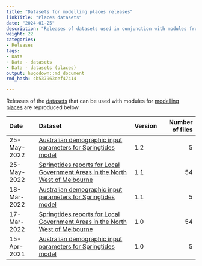 ```yaml
---
title: "Datasets for modelling places releases"
linkTitle: "Places datasets"
date: "2024-01-25"
description: "Releases of datasets used in conjunction with modules from the Springtides model of places."
weight: 22
categories: 
- Releases
tags: 
- Data
- Data - datasets
- Data - datasets (places)
output: hugodown::md_document
rmd_hash: cb537963def47414

---
```


Releases of the [datasets](/docs/model/datasets/) that can be used with modules for [modelling places](/docs/model/modules/using-modules/places/) are reproduced below.

<html>


<body>






<div id="header">




</div>


<table class="table table-striped" style="margin-left: auto; margin-right: auto;">
<thead>
<tr>
<th style="text-align:left;">
Date
</th>
<th style="text-align:left;">
Dataset
</th>
<th style="text-align:left;">
Version
</th>
<th style="text-align:right;">
Number of files
</th>
</tr>
</thead>
<tbody>
<tr>
<td style="text-align:left;">
25-May-2022
</td>
<td style="text-align:left;">
<a href="https://doi.org/https://doi.org/10.7910/DVN/JHSCDJ" style="     ">Australian
demographic input parameters for Springtides model</a>
</td>
<td style="text-align:left;">
1.2
</td>
<td style="text-align:right;">
5
</td>
</tr>
<tr>
<td style="text-align:left;">
25-May-2022
</td>
<td style="text-align:left;">
<a href="https://doi.org/https://doi.org/10.7910/DVN/V3OKZV" style="     ">Springtides
reports for Local Government Areas in the North West of Melbourne</a>
</td>
<td style="text-align:left;">
1.1
</td>
<td style="text-align:right;">
54
</td>
</tr>
<tr>
<td style="text-align:left;">
18-Mar-2022
</td>
<td style="text-align:left;">
<a href="https://doi.org/https://doi.org/10.7910/DVN/JHSCDJ" style="     ">Australian
demographic input parameters for Springtides model</a>
</td>
<td style="text-align:left;">
1.1
</td>
<td style="text-align:right;">
5
</td>
</tr>
<tr>
<td style="text-align:left;">
17-Mar-2022
</td>
<td style="text-align:left;">
<a href="https://doi.org/https://doi.org/10.7910/DVN/V3OKZV" style="     ">Springtides
reports for Local Government Areas in the North West of Melbourne</a>
</td>
<td style="text-align:left;">
1.0
</td>
<td style="text-align:right;">
54
</td>
</tr>
<tr>
<td style="text-align:left;">
15-Apr-2021
</td>
<td style="text-align:left;">
<a href="https://doi.org/https://doi.org/10.7910/DVN/JHSCDJ" style="     ">Australian
demographic input parameters for Springtides model</a>
</td>
<td style="text-align:left;">
1.0
</td>
<td style="text-align:right;">
5
</td>
</tr>
</tbody>
</table>





<script>

// add bootstrap table styles to pandoc tables
function bootstrapStylePandocTables() {
  $('tr.odd').parent('tbody').parent('table').addClass('table table-condensed');
}
$(document).ready(function () {
  bootstrapStylePandocTables();
});


</script>

<!-- tabsets -->

<script>
$(document).ready(function () {
  window.buildTabsets("TOC");
});

$(document).ready(function () {
  $('.tabset-dropdown > .nav-tabs > li').click(function () {
    $(this).parent().toggleClass('nav-tabs-open');
  });
});
</script>

<!-- code folding -->


<!-- dynamically load mathjax for compatibility with self-contained -->
<script>
  (function () {
    var script = document.createElement("script");
    script.type = "text/javascript";
    script.src  = "https://mathjax.rstudio.com/latest/MathJax.js?config=TeX-AMS-MML_HTMLorMML";
    document.getElementsByTagName("head")[0].appendChild(script);
  })();
</script>

</body>
</html>

